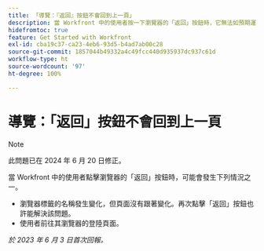 ```yaml
---
title: 「導覽：『返回』按鈕不會回到上一頁」
description: 當 Workfront 中的使用者按一下瀏覽器的「返回」按鈕時，它無法如預期運作。
hidefromtoc: true
feature: Get Started with Workfront
exl-id: cba19c37-ca23-4eb6-93d5-b4ad7ab00c28
source-git-commit: 1857044b49332a4c49fcc440d935937dc937c61d
workflow-type: ht
source-wordcount: '97'
ht-degree: 100%

---
```


# 導覽：「返回」按鈕不會回到上一頁

>[!NOTE]
>
>此問題已在 2024 年 6 月 20 日修正。

當 Workfront 中的使用者點擊瀏覽器的「返回」按鈕時，可能會發生下列情況之一。

* 瀏覽器標籤的名稱發生變化，但頁面沒有跟著變化。再次點擊「返回」按鈕也許能解決該問題。
* 使用者前往其瀏覽器的登陸頁面。

_於 2023 年 6 月 3 日首次回報。_
